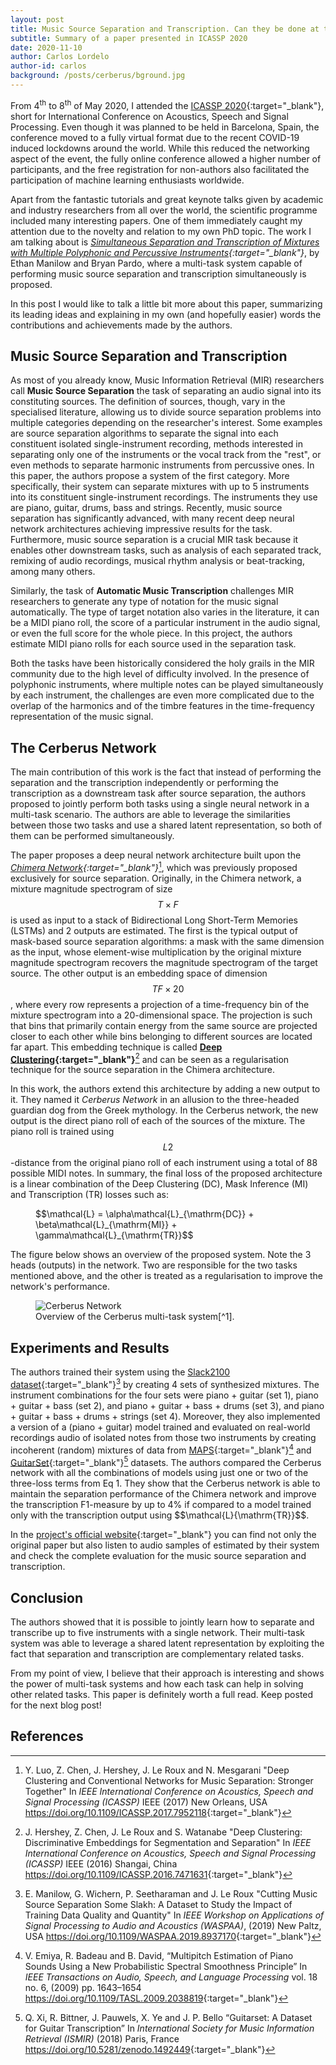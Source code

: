 ```yaml
---
layout: post
title: Music Source Separation and Transcription. Can they be done at the same time?
subtitle: Summary of a paper presented in ICASSP 2020
date: 2020-11-10
author: Carlos Lordelo
author-id: carlos
background: /posts/cerberus/bground.jpg
--- 
```


From 4<sup>th</sup> to 8<sup>th</sup> of May 2020, I attended the [ICASSP 2020](https://2020.ieeeicassp.org/){:target="_blank"}, short for International Conference on Acoustics, Speech and Signal Processing. Even though it was planned to be held in Barcelona, Spain, the conference moved to a fully virtual format due to the recent COVID-19 induced lockdowns around the world. While this reduced the networking aspect of the event, the fully online conference allowed a higher number of participants, and the free registration for non-authors also facilitated the participation of machine learning enthusiasts worldwide.

Apart from the fantastic tutorials and great keynote talks given by academic and industry researchers from all over the world, the scientific programme included many interesting papers. One of them immediately caught my attention due to the novelty and relation to my own PhD topic. The work I am talking about is *[Simultaneous Separation and Transcription of Mixtures with Multiple Polyphonic and Percussive Instruments](https://arxiv.org/abs/1910.09799){:target="_blank"}*, by Ethan Manilow and Bryan Pardo, where a multi-task system capable of performing music source separation and transcription simultaneously is proposed. 

In this post I would like to talk a little bit more about this paper, summarizing its leading ideas and explaining in my own (and hopefully easier) words the contributions and achievements made by the authors.

## Music Source Separation and Transcription ##
As most of you already know, Music Information Retrieval (MIR) researchers call **Music Source Separation** the task of separating an audio signal into its constituting sources. The definition of sources, though, vary in the specialised literature, allowing us to divide source separation problems into multiple categories depending on the researcher's interest. Some examples are source separation algorithms to separate the signal into each constituent isolated single-instrument recording, methods interested in separating only one of the instruments or the vocal track from the "rest", or even methods to separate harmonic instruments from percussive ones. In this paper, the authors propose a system of the first category. More specifically, their system can separate mixtures with up to 5 instruments into its constituent single-instrument recordings. The instruments they use are piano, guitar, drums, bass and strings.
Recently, music source separation has significantly advanced, with many recent deep neural network architectures achieving impressive results for the task. Furthermore, music source separation is a crucial MIR task because it enables other downstream tasks, such as analysis of each separated track, remixing of audio recordings, musical rhythm analysis or beat-tracking, among many others.

Similarly, the task of **Automatic Music Transcription** challenges MIR researchers to generate any type of notation for the music signal automatically. The type of target notation also varies in the literature, it can be a MIDI piano roll, the score of a particular instrument in the audio signal, or even the full score for the whole piece. In this project, the authors estimate MIDI piano rolls for each source used in the separation task.  
 
Both the tasks have been historically considered the holy grails in the MIR community due to the high level of difficulty involved. In the presence of polyphonic instruments, where multiple notes can be played simultaneously by each instrument, the challenges are even more complicated due to the overlap of the harmonics and of the timbre features in the time-frequency representation of the music signal.
  
## The Cerberus Network
The main contribution of this work is the fact that instead of performing the separation and the transcription independently or performing the transcription as a downstream task after source separation, the authors proposed to jointly perform both tasks using a single neural network in a multi-task scenario. The authors are able to leverage the similarities between those two tasks and use a shared latent representation, so both of them can be performed simultaneously.

The paper proposes a deep neural network architecture built upon the *[Chimera Network](https://arxiv.org/pdf/1611.06265.pdf){:target="_blank"}*[^2], which was previously proposed exclusively for source separation. Originally, in the Chimera network, a mixture magnitude spectrogram of size $$T\times F$$ is used as input to a stack of Bidirectional Long Short-Term Memories (LSTMs) and 2 outputs are estimated. The first is the typical output of mask-based source separation algorithms: a mask with the same dimension as the input, whose element-wise multiplication by the original mixture magnitude spectrogram recovers the magnitude spectrogram of the target source. The other output is an embedding space of dimension $$TF\times 20$$, where every row represents a projection of a time-frequency bin of the mixture spectrogram into a 20-dimensional space. The projection is such that bins that primarily contain energy from the same source are projected closer to each other while bins belonging to different sources are located far apart. This embedding technique is called **[Deep Clustering](https://arxiv.org/pdf/1508.04306.pdf){:target="_blank"}**[^3] and can be seen as a regularisation technique for the source separation in the Chimera architecture. 

In this work, the authors extend this architecture by adding a new output to it. They named it *Cerberus Network* in an allusion to the three-headed guardian dog from the Greek mythology. In the Cerberus network, the new output is the direct piano roll of each of the sources of the mixture. The piano roll is trained using $$L2$$-distance from the original piano roll of each instrument using a total of 88 possible MIDI notes. In summary, the final loss of the proposed architecture is a linear combination of the Deep Clustering (DC), Mask Inference (MI) and Transcription (TR) losses such as:

<figure class="figure w-100">
$$\mathcal{L}  = \alpha\mathcal{L}_{\mathrm{DC}} + \beta\mathcal{L}_{\mathrm{MI}} + \gamma\mathcal{L}_{\mathrm{TR}}$$
</figure>

The figure below shows an overview of the proposed system. Note the 3 heads (outputs) in the network. Two are responsible for the two tasks mentioned above, and the other is treated as a regularisation to improve the network's performance. 

<figure class="figure w-100">
  <img src="{{ '/posts/cerberus/cerberus-net.png' | relative_url }}" alt="Cerberus Network" class="figure-img img-fluid mx-auto d-flex">
  <figcaption class="figure-caption text-center" markdown="1">
  Overview of the Cerberus multi-task system[^1]. 
  </figcaption>
</figure>

## Experiments and Results
The authors trained their system using the [Slack2100 dataset](https://doi.org/10.1109/WASPAA.2019.8937170){:target="_blank"}[^4]  by creating 4 sets of synthesized mixtures. The instrument combinations for the four sets were piano + guitar (set 1), piano + guitar + bass (set 2), and piano + guitar + bass + drums (set 3), and piano + guitar + bass + drums + strings (set 4). Moreover, they also implemented a version of a (piano + guitar) model trained and evaluated on real-world recordings audio of isolated notes from those two instruments by creating incoherent (random) mixtures of data from [MAPS](https://doi.org/10.1109/TASL.2009.2038819){:target="_blank"}[^5] and [GuitarSet](https://doi.org/10.5281/zenodo.1492449){:target="_blank"}[^6] datasets.
The authors compared the Cerberus network with all the combinations of models using just one or two of the three-loss terms from Eq 1. They show that the Cerberus network is able to maintain the separation performance of the Chimera network and improve the transcription F1-measure by up to 4% if compared to a model trained only with the transcription output using $$\mathcal{L}\{\mathrm{TR}}$$.

In the [project's official website](https://interactiveaudiolab.github.io/demos/cerberus){:target="_blank"} you can find not only the original paper but also listen to audio samples of estimated by their system and check the complete evaluation for the music source separation and transcription.

## Conclusion
The authors showed that it is possible to jointly learn how to separate and transcribe up to five instruments with a single network. Their multi-task system was able to leverage a shared latent representation by exploiting the fact that separation and transcription are complementary related tasks. 

From my point of view, I believe that their approach is interesting and shows the power of multi-task systems and how each task can help in solving other related tasks. This paper is definitely worth a full read. Keep posted for the next blog post!

## References
[^1]: E. Manilow, and B. Pardo "Simultaneous Separation and Transcription of Mixtures with Multiple Polyphonic and Percussive Instruments" In *IEEE International Conference on Acoustics, Speech and Signal Processing (ICASSP)* IEEE, (2020)Barcelona, Spain <https://doi.org/10.1109/ICASSP40776.2020.9054340>{:target="_blank"}

[^2]: Y. Luo, Z. Chen, J. Hershey, J. Le Roux and N. Mesgarani "Deep Clustering and Conventional Networks for Music Separation: Stronger Together" In *IEEE International Conference on Acoustics, Speech and Signal Processing (ICASSP)* IEEE (2017) New Orleans, USA <https://doi.org/10.1109/ICASSP.2017.7952118>{:target="_blank"}

[^3]: J. Hershey, Z. Chen, J. Le Roux and S. Watanabe "Deep Clustering: Discriminative Embeddings for Segmentation and Separation" In *IEEE International Conference on Acoustics, Speech and Signal Processing (ICASSP)* IEEE (2016) Shangai, China <https://doi.org/10.1109/ICASSP.2016.7471631>{:target="_blank"}

[^4]: E. Manilow, G. Wichern, P. Seetharaman and J. Le Roux "Cutting Music Source Separation Some Slakh: A Dataset to Study the Impact of Training Data Quality and Quantity" In *IEEE Workshop on Applications of Signal Processing to Audio and Acoustics (WASPAA)*, (2019) New Paltz, USA <https://doi.org/10.1109/WASPAA.2019.8937170>{:target="_blank"}

[^5]: V. Emiya, R. Badeau and B. David, “Multipitch Estimation of Piano Sounds Using a New Probabilistic Spectral Smoothness Principle” In *IEEE Transactions on Audio, Speech, and Language Processing* vol. 18 no. 6, (2009) pp. 1643–1654 <https://doi.org/10.1109/TASL.2009.2038819>{:target="_blank"}

[^6]: Q. Xi, R. Bittner, J. Pauwels, X. Ye and J. P. Bello “Guitarset: A Dataset for Guitar Transcription” In *International Society for Music Information Retrieval (ISMIR)* (2018) Paris, France <https://doi.org/10.5281/zenodo.1492449>{:target="_blank"}
